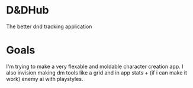 # D&DHub
 The better dnd tracking application
# Goals
 I'm trying to make a very flexable and moldable character creation app.
 I also invision making dm tools like a grid and in app stats + (if i can make it work) enemy ai with playstyles.
